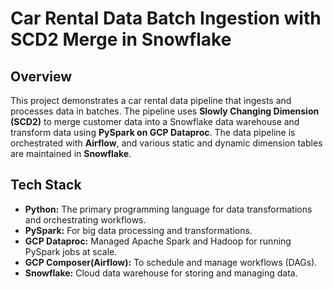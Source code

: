 # Car Rental Data Batch Ingestion with SCD2 Merge in Snowflake
## Overview

This project demonstrates a car rental data pipeline that ingests and processes data in batches. The pipeline uses **Slowly Changing Dimension (SCD2)** to merge customer data into a Snowflake data warehouse and transform data using **PySpark on GCP Dataproc**. The data pipeline is orchestrated with **Airflow**, and various static and dynamic dimension tables are maintained in **Snowflake**.

## Tech Stack

- **Python:** The primary programming language for data transformations and orchestrating workflows.
- **PySpark:** For big data processing and transformations.
- **GCP Dataproc:** Managed Apache Spark and Hadoop for running PySpark jobs at scale.
- **GCP Composer(Airflow):** To schedule and manage workflows (DAGs).
- **Snowflake:** Cloud data warehouse for storing and managing data.
